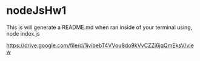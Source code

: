 # nodeJsHw1
This is will generate a README.md when ran inside of your terminal using, node index.js




https://drive.google.com/file/d/1jvibebT4VVou8do9kVvCZZi6jqQmEksV/view
